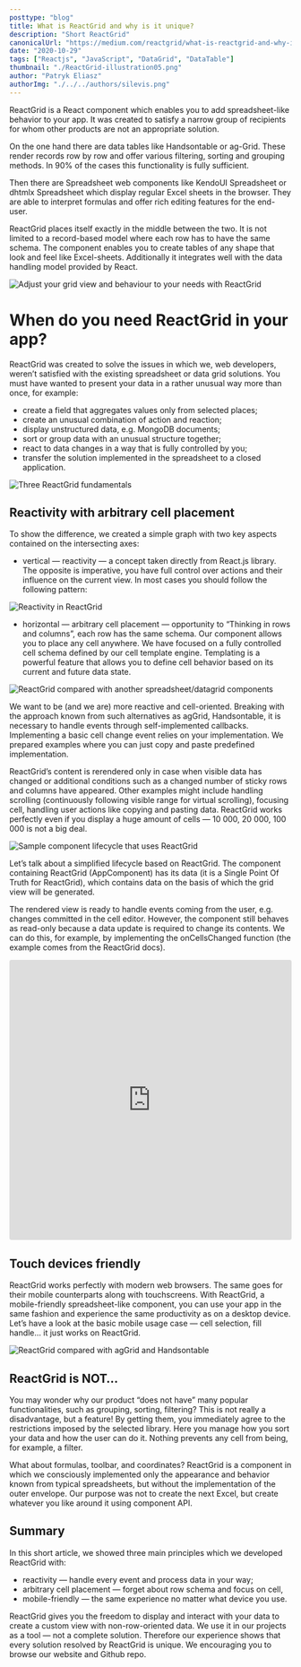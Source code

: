 ```yaml
---
posttype: "blog"
title: What is ReactGrid and why is it unique?
description: "Short ReactGrid"
canonicalUrl: "https://medium.com/reactgrid/what-is-reactgrid-and-why-is-it-unique-9b4e5e807f5a"
date: "2020-10-29"
tags: ["Reactjs", "JavaScript", "DataGrid", "DataTable"]
thumbnail: "./ReactGrid-illustration05.png"
author: "Patryk Eliasz"
authorImg: "./../../authors/silevis.png"
---
```


ReactGrid is a React component which enables you to add spreadsheet-like behavior to your app. It was created to satisfy a narrow group of recipients for whom other products are not an appropriate solution.

On the one hand there are data tables like Handsontable or ag-Grid. These render records row by row and offer various filtering, sorting and grouping methods. In 90% of the cases this functionality is fully sufficient.

Then there are Spreadsheet web components like KendoUI Spreadsheet or dhtmlx Spreadsheet which display regular Excel sheets in the browser. They are able to interpret formulas and offer rich editing features for the end-user.

ReactGrid places itself exactly in the middle between the two. It is not limited to a record-based model where each row has to have the same schema. The component enables you to create tables of any shape that look and feel like Excel-sheets. Additionally it integrates well with the data handling model provided by React.

![Adjust your grid view and behaviour to your needs with ReactGrid](./ReactGrid-illustration05.png)

# When do you need ReactGrid in your app?

ReactGrid was created to solve the issues in which we, web developers, weren’t satisfied with the existing spreadsheet or data grid solutions. You must have wanted to present your data in a rather unusual way more than once, for example:

- create a field that aggregates values only from selected places;
- create an unusual combination of action and reaction;
- display unstructured data, e.g. MongoDB documents;
- sort or group data with an unusual structure together;
- react to data changes in a way that is fully controlled by you;
- transfer the solution implemented in the spreadsheet to a closed application.

![Three ReactGrid fundamentals](./ReactGrid-illustration01.png)

## Reactivity with arbitrary cell placement

To show the difference, we created a simple graph with two key aspects contained on the intersecting axes:

- vertical — reactivity — a concept taken directly from React.js library. The opposite is imperative, you have full control over actions and their influence on the current view. In most cases you should follow the following pattern:

![Reactivity in ReactGrid](./ReactGrid-illustration02.png)

- horizontal — arbitrary cell placement — opportunity to “Thinking in rows and columns”, each row has the same schema. Our component allows you to place any cell anywhere. We have focused on a fully controlled cell schema defined by our cell template engine. Templating is a powerful feature that allows you to define cell behavior based on its current and future data state.

![ReactGrid compared with another spreadsheet/datagrid components](./ReactGrid-illustration03.png)

We want to be (and we are) more reactive and cell-oriented. Breaking with the approach known from such alternatives as agGrid, Handsontable, it is necessary to handle events through self-implemented callbacks. Implementing a basic cell change event relies on your implementation. We prepared examples where you can just copy and paste predefined implementation.

ReactGrid’s content is rerendered only in case when visible data has changed or additional conditions such as a changed number of sticky rows and columns have appeared. Other examples might include handling scrolling (continuously following visible range for virtual scrolling), focusing cell, handling user actions like copying and pasting data. ReactGrid works perfectly even if you display a huge amount of cells — 10 000, 20 000, 100 000 is not a big deal.

![Sample component lifecycle that uses ReactGrid](./ReactGrid-illustration04.png)

Let’s talk about a simplified lifecycle based on ReactGrid. The component containing ReactGrid (AppComponent) has its data (it is a Single Point Of Truth for ReactGrid), which contains data on the basis of which the grid view will be generated.

The rendered view is ready to handle events coming from the user, e.g. changes committed in the cell editor. However, the component still behaves as read-only because a data update is required to change its contents. We can do this, for example, by implementing the onCellsChanged function (the example comes from the ReactGrid docs).

<iframe src="https://codesandbox.io/embed/reactgrid-handling-changes-crzfx?fontsize=14&hidenavigation=1&theme=dark"
    style="width:100%; height:500px; border:0; border-radius: 4px; overflow:hidden;"
    title="reactgrid-handling-changes"
    allow="accelerometer; ambient-light-sensor; camera; encrypted-media; geolocation; gyroscope; hid; microphone; midi; payment; usb; vr; xr-spatial-tracking"
    sandbox="allow-forms allow-modals allow-popups allow-presentation allow-same-origin allow-scripts"
></iframe>

## Touch devices friendly

ReactGrid works perfectly with modern web browsers. The same goes for their mobile counterparts along with touchscreens. With ReactGrid, a mobile-friendly spreadsheet-like component, you can use your app in the same fashion and experience the same productivity as on a desktop device. Let’s have a look at the basic mobile usage case — cell selection, fill handle… it just works on ReactGrid.

![ReactGrid compared with agGrid and Handsontable](./reactgrid-comparison.gif)

## ReactGrid is NOT…

You may wonder why our product “does not have” many popular functionalities, such as grouping, sorting, filtering? This is not really a disadvantage, but a feature! By getting them, you immediately agree to the restrictions imposed by the selected library. Here you manage how you sort your data and how the user can do it. Nothing prevents any cell from being, for example, a filter.

What about formulas, toolbar, and coordinates? ReactGrid is a component in which we consciously implemented only the appearance and behavior known from typical spreadsheets, but without the implementation of the outer envelope. Our purpose was not to create the next Excel, but create whatever you like around it using component API.

## Summary

In this short article, we showed three main principles which we developed ReactGrid with:
- reactivity — handle every event and process data in your way;
- arbitrary cell placement — forget about row schema and focus on cell,
- mobile-friendly — the same experience no matter what device you use.

ReactGrid gives you the freedom to display and interact with your data to create a custom view with non-row-oriented data. We use it in our projects as a tool — not a complete solution. Therefore our experience shows that every solution resolved by ReactGrid is unique. We encouraging you to browse our website and Github repo.